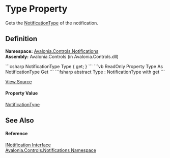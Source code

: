 # Type Property


Gets the <a href="T_Avalonia_Controls_Notifications_NotificationType">NotificationType</a> of the notification.



## Definition
**Namespace:** <a href="N_Avalonia_Controls_Notifications">Avalonia.Controls.Notifications</a>  
**Assembly:** Avalonia.Controls (in Avalonia.Controls.dll)

<Tabs groupId="api-code-preview">
<TabItem value="csharp" label="C#">
```csharp
NotificationType Type { get; }
```
</TabItem>
<TabItem value="vb" label="VB">
```vb
ReadOnly Property Type As NotificationType
	Get
```
</TabItem>
<TabItem value="fsharp" label="F#">
```fsharp
abstract Type : NotificationType with get
```
</TabItem>
</Tabs>



<a href="https://github.com/AvaloniaUI/Avalonia/tree/master/src/Avalonia.Controls/Notifications/INotification.cs" title="View the source code">View Source</a>



#### Property Value
<a href="T_Avalonia_Controls_Notifications_NotificationType">NotificationType</a>

## See Also


#### Reference
<a href="T_Avalonia_Controls_Notifications_INotification">INotification Interface</a>  
<a href="N_Avalonia_Controls_Notifications">Avalonia.Controls.Notifications Namespace</a>  

